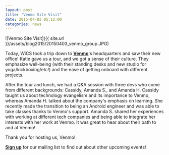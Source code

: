 ```yaml
---
layout: post
title: "Venmo Site Visit"
date: 2015-04-03 05:12:00
categories: news
---
```


![Venmo Site Visit]({{ site.url }}/assets/blog2015/20150403_venmo_group.JPG)

Today, WiCS took a trip down to [**Venmo**][venmo]'s headquarters and saw their new office! Katie gave us a tour, and we got a sense of their culture. They emphasize well-being (with their standing desks and new studio for yoga/kickboxing/etc!) and the ease of getting onboard with different projects.

After the tour and lunch, we had a Q&A session with three devs who come from different backgrounds: Cassidy, Amanda S., and Amanda H. Cassidy taught us about technology evangelism and its importance to Venmo, whereas Amanda H. talked about the company's emphasis on learning. She recently made the transition to being an Android engineer and was able to take classes thanks to Venmo's support. Amanda S. shared her experiences with working at different tech companies and being able to integrate her interests with her work at Venmo. It was great to hear about their path to and at Venmo!

Thank you for hosting us, Venmo! 

[**Sign up**][mailing list] for our mailing list to find out about other upcoming events!

[mailing list]: http://columbia.us9.list-manage.com/subscribe?u=4c6a1c710f8ab9cce10272368&id=593b5faa43
[venmo]: https://venmo.com/
